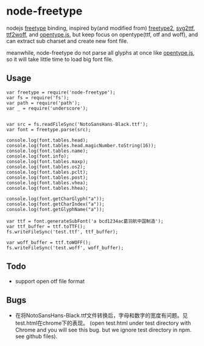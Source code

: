 node-freetype
============

nodejs [freetype](www.freetype.org) binding, inspired by(and modified from)
 [freetype2](https://github.com/ericfreese/node-freetype2.git),
 [svg2ttf](https://github.com/fontello/svg2ttf),
 [ttf2woff](https://github.com/fontello/ttf2woff),
 and [opentype.js](https://github.com/nodebox/opentype.js.git),
 but keep focus on opentype(ttf, otf and woff), and can extract sub charset and create new font file.
  
meanwhile, node-freetype do not parse all glyphs at once like [opentype.js](https://github.com/nodebox/opentype.js.git),
so it will take little time to load big font file.

Usage
--------
    
    var freetype = require('node-freetype');
    var fs = require('fs');
    var path = require('path');
    var _ = require('underscore');
    
    
    var src = fs.readFileSync('NotoSansHans-Black.ttf');
    var font = freetype.parse(src);
    
    console.log(font.tables.head);
    console.log(font.tables.head.magicNumber.toString(16));
    console.log(font.tables.name);
    console.log(font.info);
    console.log(font.tables.maxp);
    console.log(font.tables.os2);
    console.log(font.tables.pclt);
    console.log(font.tables.post);
    console.log(font.tables.vhea);
    console.log(font.tables.hhea);

    console.log(font.getCharGlyph("a"));
    console.log(font.getCharIndex("a"));
    console.log(font.getGlyphName("a"));

    var ttf = font.generateSubFont('a bcd1234ac葛羽航中国制造');
    var ttf_buffer = ttf.toTTF();
    fs.writeFileSync('test.ttf', ttf_buffer);

    var woff_buffer = ttf.toWOFF();
    fs.writeFileSync('test.woff', woff_buffer);

Todo
-------
* support open otf file format

Bugs
------
* 在将NotoSansHans-Black.ttf文件转换后，字母和数字的宽度有问题。见test.html在chrome下的表现。
  (open test.html under test directory with Chrome and you will see this bug. but we ignore
  test directory in npm. see github files).
